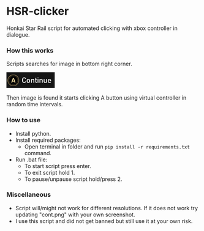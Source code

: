 # HSR-clicker
Honkai Star Rail script for automated clicking with xbox controller in dialogue.

### How this works
Scripts searches for image in bottom right corner.

![alt text](cont.png)

Then image is found it starts clicking A button using virtual controller in random time intervals.

### How to use

- Install python.
- Install required packages:
	- Open terminal in folder and run ```pip install -r requirements.txt``` command.
- Run .bat file:
	- To start script press enter.
	- To exit script hold 1.
	- To pause/unpause script hold/press 2.

### Miscellaneous
- Script will/might not work for different resolutions. If it does not work try updating "cont.png" with your own screenshot.
- I use this script and did not get banned but still use it at your own risk.

